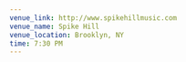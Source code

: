 ```yaml
---
venue_link: http://www.spikehillmusic.com
venue_name: Spike Hill
venue_location: Brooklyn, NY
time: 7:30 PM
---
```


